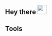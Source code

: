 ## Hey there <img src="https://c.tenor.com/SNL9_xhZl9oAAAAi/waving-hand-joypixels.gif" height="30px"/>

<!--
- 🔒 I'm a 
- 📚 I've 
- ✉️ How to reach me: Email/LinkedIn
- ⚡ Not-so-fun fact: 
- ⚡ Fun fact: 

</br>

<img src="https://github-readme-stats.vercel.app/api?username=joeljtomy&include_all_commits=true&theme=github_dark&title_color=26a0da&icon_color=26a0da&hide_border=true&custom_title=Github%20Stats&show_icons=true"/>\
<img src="https://github-readme-stats.vercel.app/api/top-langs/?username=joeljtomy&theme=github_dark&title_color=26a0da&hide_border=true&custom_title=Most%20Used%20Languages&layout=compact&langs_count=10&card_width=445"/>
-->
## Tools
